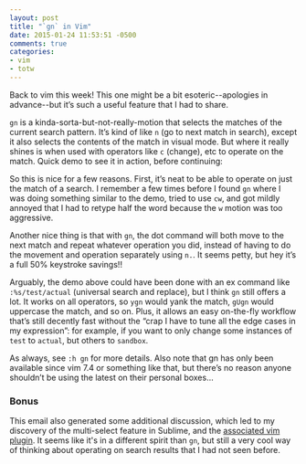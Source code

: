 ```yaml
---
layout: post
title: "`gn` in Vim"
date: 2015-01-24 11:53:51 -0500
comments: true
categories:
- vim
- totw
---
```


Back to vim this week!  This one might be a bit esoteric--apologies in advance--but it’s such a useful feature that I
had to share.

`gn` is a kinda-sorta-but-not-really-motion that selects the matches of the current search pattern.  It’s kind of like
`n` (go to next match in search), except it also selects the contents of the match in visual mode.  But where it really
shines is when used with operators like `c` (change), etc to operate on the match.  Quick demo to see it in action,
before continuing:

<script type="text/javascript" src="https://asciinema.org/a/15656.js" id="asciicast-15656" async></script>

So this is nice for a few reasons.  First, it’s neat to be able to operate on just the match of a search.  I remember a
few times before I found `gn` where I was doing something similar to the demo, tried to use `cw`, and got mildly annoyed
that I had to retype half the word because the `w` motion was too aggressive.

Another nice thing is that with `gn`, the dot command will both move to the next match and repeat whatever operation you
did, instead of having to do the movement and operation separately using `n.`.  It seems petty, but hey it’s a full 50%
keystroke savings!!

Arguably, the demo above could have been done with an ex command like `:%s/test/actual` (universal search and replace),
but I think `gn` still offers a lot.  It works on all operators, so `ygn` would yank the match, `gUgn` would uppercase
the match, and so on.  Plus, it allows an easy on-the-fly workflow that’s still decently fast without the “crap I have
to tune all the edge cases in my expression”: for example, if you want to only change some instances of `test` to
`actual`, but others to `sandbox`.

As always, see `:h gn` for more details.  Also note that gn has only been available since vim 7.4 or something like
that, but there’s no reason anyone shouldn’t be using the latest on their personal boxes…

### Bonus

This email also generated some additional discussion, which led to my discovery of the multi-select feature in Sublime,
and the [associated vim plugin](https://github.com/terryma/vim-multiple-cursors).  It seems like it's in a different
spirit than `gn`, but still a very cool way of thinking about operating on search results that I had not seen before.

